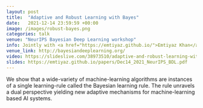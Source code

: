 ```yaml
---
layout: post
title:  "Adaptive and Robust Learning with Bayes"
date:   2021-12-14 23:59:59 +00:00
image: /images/robust-bayes.png
categories: talk
venue: "NeurIPS Bayesian Deep Learning workshop"
info: Jointly with <a href="https://emtiyaz.github.io/">Emtiyaz Khan</a> (main speaker) & <a href="https://siddharthswaroop.github.io/">Siddharth Swaroop</a>
venue_link: http://bayesiandeeplearning.org/
video: https://slideslive.com/38973510/adaptive-and-robust-learning-with-bayes
slides: https://emtiyaz.github.io/papers/Dec14_2021_NeurIPS_BDL.pdf
---
```


We show that a wide-variety of machine-learning algorithms are instances of a single learning-rule called the Bayesian learning rule. The rule unravels a dual perspective yielding new adaptive mechanisms for machine-learning based AI systems.